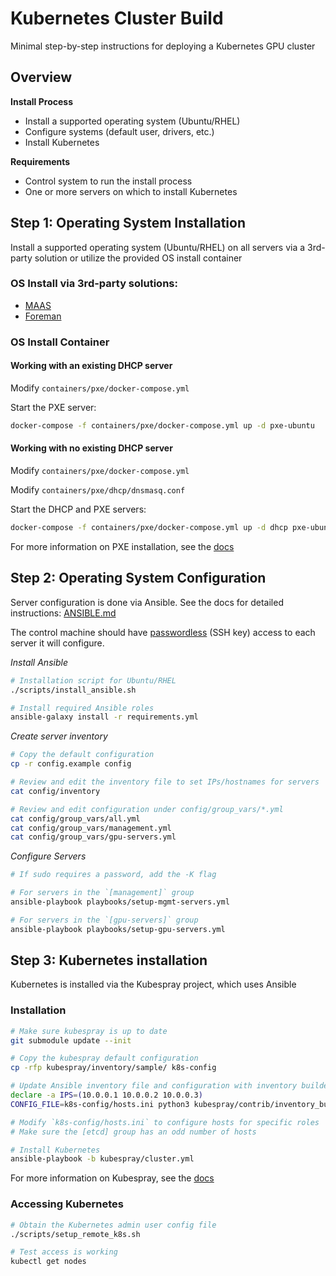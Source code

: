 Kubernetes Cluster Build
===

Minimal step-by-step instructions for deploying a Kubernetes GPU cluster

## Overview

**Install Process**

  * Install a supported operating system (Ubuntu/RHEL)
  * Configure systems (default user, drivers, etc.)
  * Install Kubernetes

**Requirements**

  * Control system to run the install process
  * One or more servers on which to install Kubernetes

## Step 1: Operating System Installation

Install a supported operating system (Ubuntu/RHEL) on all servers via
a 3rd-party solution or utilize the provided OS install container

### OS Install via 3rd-party solutions:

  * [MAAS](https://maas.io/)
  * [Foreman](https://www.theforeman.org/)

### OS Install Container

#### Working with an existing DHCP server

Modify `containers/pxe/docker-compose.yml`

Start the PXE server:

```sh
docker-compose -f containers/pxe/docker-compose.yml up -d pxe-ubuntu
```

#### Working with no existing DHCP server

Modify `containers/pxe/docker-compose.yml`

Modify `containers/pxe/dhcp/dnsmasq.conf`

Start the DHCP and PXE servers:

```sh
docker-compose -f containers/pxe/docker-compose.yml up -d dhcp pxe-ubuntu
```

For more information on PXE installation, see the [docs](PXE.md)

## Step 2: Operating System Configuration

Server configuration is done via Ansible. See the docs for detailed instructions: [ANSIBLE.md](ANSIBLE.md)

The control machine should have [passwordless](ANSIBLE.md#passwordless-configuration-using-ssh-keys) (SSH key) access to each server it will configure.

_Install Ansible_

```sh
# Installation script for Ubuntu/RHEL
./scripts/install_ansible.sh

# Install required Ansible roles
ansible-galaxy install -r requirements.yml
```

_Create server inventory_

```sh
# Copy the default configuration
cp -r config.example config

# Review and edit the inventory file to set IPs/hostnames for servers
cat config/inventory

# Review and edit configuration under config/group_vars/*.yml
cat config/group_vars/all.yml
cat config/group_vars/management.yml
cat config/group_vars/gpu-servers.yml
```

_Configure Servers_

```sh
# If sudo requires a password, add the -K flag

# For servers in the `[management]` group
ansible-playbook playbooks/setup-mgmt-servers.yml

# For servers in the `[gpu-servers]` group
ansible-playbook playbooks/setup-gpu-servers.yml
```

## Step 3: Kubernetes installation

Kubernetes is installed via the Kubespray project, which uses Ansible

### Installation

```sh
# Make sure kubespray is up to date
git submodule update --init

# Copy the kubespray default configuration
cp -rfp kubespray/inventory/sample/ k8s-config

# Update Ansible inventory file and configuration with inventory builder
declare -a IPS=(10.0.0.1 10.0.0.2 10.0.0.3)
CONFIG_FILE=k8s-config/hosts.ini python3 kubespray/contrib/inventory_builder/inventory.py ${IPS[@]}

# Modify `k8s-config/hosts.ini` to configure hosts for specific roles
# Make sure the [etcd] group has an odd number of hosts

# Install Kubernetes
ansible-playbook -b kubespray/cluster.yml
```

For more information on Kubespray, see the [docs](docs/KUBERNETES.md)

### Accessing Kubernetes

```sh
# Obtain the Kubernetes admin user config file
./scripts/setup_remote_k8s.sh

# Test access is working
kubectl get nodes
```
